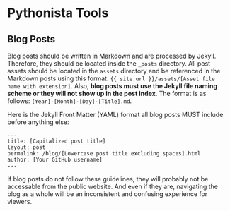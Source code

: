 # Pythonista Tools  
## Blog Posts
Blog posts should be written in Markdown and are processed by Jekyll. Therefore, they should be located inside the ```_posts``` directory. All post assets should be located in the ```assets``` directory and be referenced in the Markdown posts using this format: ```{{ site.url }}/assets/[Asset file name with extension]```. Also, **blog posts must use the Jekyll file naming scheme or they will not show up in the post index**. The format is as follows: ```[Year]-[Month]-[Day]-[Title].md```.  
  
Here is the Jekyll Front Matter (YAML) format all blog posts MUST include before anything else:  
```
---
title: [Capitalized post title]
layout: post
permalink: /blog/[Lowercase post title excluding spaces].html
author: [Your GitHub username]
---
```
If blog posts do not follow these guidelines, they will probably not be accessable from the public website. And even if they are, navigating the blog as a whole will be an inconsistent and confusing experience for viewers.
